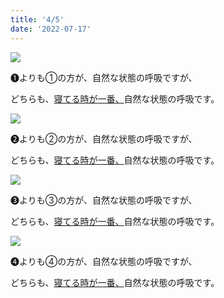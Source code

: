 ```yaml
---
title: '4/5'
date: '2022-07-17'
---
```

![](/images/a_01_.jpg)

➊よりも①の方が、自然な状態の呼吸ですが、

どちらも、[寝てる時が一番、]()自然な状態の呼吸です。

![](/images/a_02_.jpg)

➋よりも②の方が、自然な状態の呼吸ですが、

どちらも、[寝てる時が一番、]()自然な状態の呼吸です。

![](/images/a_03_.jpg)

➌よりも③の方が、自然な状態の呼吸ですが、

どちらも、[寝てる時が一番、]()自然な状態の呼吸です。

![](/images/a_04_.jpg)

➍よりも④の方が、自然な状態の呼吸ですが、

どちらも、[寝てる時が一番、]()自然な状態の呼吸です。
